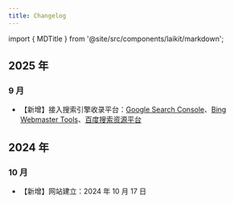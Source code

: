 ```yaml
---
title: Changelog
---
```


import { MDTitle } from '@site/src/components/laikit/markdown';

<MDTitle title="Changelog" description="Changelog of the website" />

## 2025 年

### 9 月

- 【新增】接入搜索引擎收录平台：[Google Search Console](https://search.google.com/search-console/welcome)、[Bing Webmaster Tools](https://www.bing.com/webmasters)、[百度搜索资源平台](https://ziyuan.baidu.com/linksubmit/url)

## 2024 年

### 10 月

- 【新增】网站建立：2024 年 10 月 17 日
